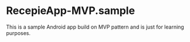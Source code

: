 # RecepieApp-MVP.sample


This is a sample Android app build on MVP pattern and is just for learning purposes.

